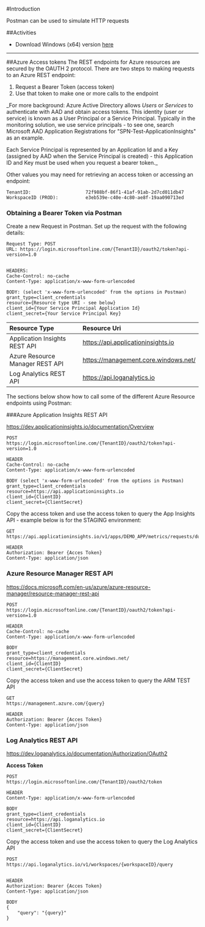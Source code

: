 #Introduction

Postman can be used to simulate HTTP requests

##Activities

- Download Windows (x64) version [here](https://dl.pstmn.io/download/latest/win64)


---
##Azure Access tokens
The REST endpoints for Azure resources are secured by the OAUTH 2 protocol. There are two steps to making requests to an Azure REST endpoint:

1) Request a Bearer Token (access token)
2) Use that token to make one or more calls to the endpoint

_For more background:
Azure Active Directory allows _Users_ or _Services_ to authenticate with AAD and obtain access tokens. This identity (user or service) is known as a User Principal or a Service Principal. Typically in the monitoring solution, we use service principals - to see one, search Microsoft AAD Application Registrations for "SPN-Test-ApplicationInsights" as an example.

Each Service Principal is represented by an Application Id and a Key (assigned by AAD when the Service Principal is created) - this Application ID and Key must be used when you request a bearer token._

Other values you may need for retrieving an access token or accessing an endpoint:
```
TenantID:                    72f988bf-86f1-41af-91ab-2d7cd011db47
WorkspaceID (PROD):          e3eb539e-c40e-4c80-ae8f-19aa090713ed 

```
### Obtaining a Bearer Token via Postman
Create a new Request in Postman.
Set up the request with the following details:

```
Request Type: POST 
URL: https://login.microsoftonline.com/{TenantID}/oauth2/token?api-version=1.0


HEADERS:
Cache-Control: no-cache
Content-Type: application/x-www-form-urlencoded

BODY: (select 'x-www-form-urlencoded' from the options in Postman)
grant_type=client_credentials
resource={Resource type URI - see below}
client_id={Your Service Principal Application Id}
client_secret={Your Service Principal Key}

```
|Resource Type |Resource Uri |  
|:-----------|:-----------|
| Application Insights REST API| https://api.applicationinsights.io |  
| Azure Resource Manager REST API |https://management.core.windows.net/|
| Log Analytics REST API|https://api.loganalytics.io|
The sections below show how to call some of the different Azure Resource endpoints using Postman:

###Azure Application Insights REST API

<https://dev.applicationinsights.io/documentation/Overview>

```
POST 
https://login.microsoftonline.com/{TenantID}/oauth2/token?api-version=1.0

HEADER
Cache-Control: no-cache
Content-Type: application/x-www-form-urlencoded

BODY (select 'x-www-form-urlencoded' from the options in Postman)
grant_type=client_credentials
resource=https://api.applicationinsights.io
client_id={ClientID}
client_secret={ClientSecret}

```
Copy the access token and use the access token to query the App Insights API - example below is for the STAGING environment:
```
GET https://api.applicationinsights.io/v1/apps/DEMO_APP/metrics/requests/duration

HEADER
Authorization: Bearer {Acces Token}
Content-Type: application/json
```

### Azure Resource Manager REST API

<https://docs.microsoft.com/en-us/azure/azure-resource-manager/resource-manager-rest-api>

```
POST 
https://login.microsoftonline.com/{TenantID}/oauth2/token?api-version=1.0

HEADER
Cache-Control: no-cache
Content-Type: application/x-www-form-urlencoded

BODY
grant_type=client_credentials
resource=https://management.core.windows.net/
client_id={ClientID}
client_secret={ClientSecret}

```
Copy the access token and use the access token to query the ARM TEST API
```
GET
https://management.azure.com/{query}

HEADER
Authorization: Bearer {Acces Token}
Content-Type: application/json
```

### Log Analytics REST API
<https://dev.loganalytics.io/documentation/Authorization/OAuth2>

**Access Token**
```
POST 
https://login.microsoftonline.com/{TenantID}/oauth2/token

HEADER
Content-Type: application/x-www-form-urlencoded

BODY
grant_type=client_credentials
resource=https://api.loganalytics.io
client_id={ClientID}
client_secret={ClientSecret}
```
Copy the access token and use the access token to query the Log Analytics API
```
POST
https://api.loganalytics.io/v1/workspaces/{workspaceID}/query


HEADER
Authorization: Bearer {Acces Token}
Content-Type: application/json

BODY
{
    "query": "{query}"
}
```





